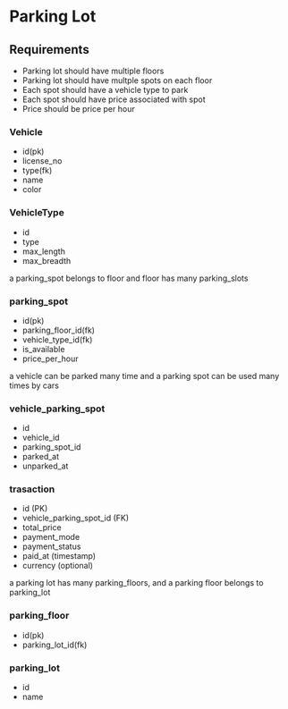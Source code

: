 # Parking Lot

## Requirements
- Parking lot should have multiple floors
- Parking lot should have multple spots on each floor
- Each spot should have a vehicle type to park
- Each spot should have price associated with spot
- Price should be price per hour


### Vehicle
- id(pk)
- license_no
- type(fk)
- name
- color

### VehicleType
- id
- type
- max_length
- max_breadth

a parking_spot belongs to floor and floor has many parking_slots

### parking_spot
- id(pk)
- parking_floor_id(fk)
- vehicle_type_id(fk)
- is_available
- price_per_hour

a vehicle can be parked many time and a parking spot can be used many times by cars

### vehicle_parking_spot
- id
- vehicle_id
- parking_spot_id
- parked_at
- unparked_at

### trasaction
- id (PK)
- vehicle_parking_spot_id (FK)
- total_price
- payment_mode
- payment_status
- paid_at (timestamp)
- currency (optional)



a parking lot has many parking_floors, and a parking floor belongs to parking_lot
### parking_floor
- id(pk)
- parking_lot_id(fk)

### parking_lot
- id
- name
